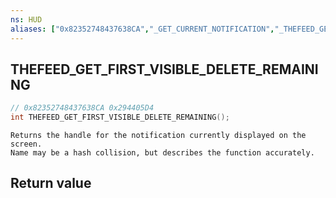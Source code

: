 ```yaml
---
ns: HUD
aliases: ["0x82352748437638CA","_GET_CURRENT_NOTIFICATION","_THEFEED_GET_CURRENT_NOTIFICATION"]
---
```

## THEFEED_GET_FIRST_VISIBLE_DELETE_REMAINING

```c
// 0x82352748437638CA 0x294405D4
int THEFEED_GET_FIRST_VISIBLE_DELETE_REMAINING();
```

```
Returns the handle for the notification currently displayed on the screen.
Name may be a hash collision, but describes the function accurately.
```

## Return value
